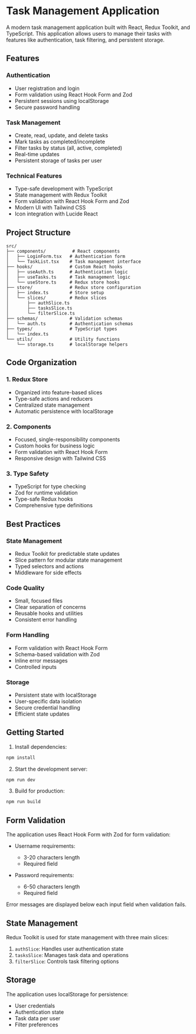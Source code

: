 # Task Management Application

A modern task management application built with React, Redux Toolkit, and TypeScript. This application allows users to manage their tasks with features like authentication, task filtering, and persistent storage.

## Features

### Authentication
- User registration and login
- Form validation using React Hook Form and Zod
- Persistent sessions using localStorage
- Secure password handling

### Task Management
- Create, read, update, and delete tasks
- Mark tasks as completed/incomplete
- Filter tasks by status (all, active, completed)
- Real-time updates
- Persistent storage of tasks per user

### Technical Features
- Type-safe development with TypeScript
- State management with Redux Toolkit
- Form validation with React Hook Form and Zod
- Modern UI with Tailwind CSS
- Icon integration with Lucide React

## Project Structure

```
src/
├── components/          # React components
│   ├── LoginForm.tsx   # Authentication form
│   └── TaskList.tsx    # Task management interface
├── hooks/              # Custom React hooks
│   ├── useAuth.ts      # Authentication logic
│   ├── useTasks.ts     # Task management logic
│   └── useStore.ts     # Redux store hooks
├── store/              # Redux store configuration
│   ├── index.ts        # Store setup
│   └── slices/         # Redux slices
│       ├── authSlice.ts
│       ├── tasksSlice.ts
│       └── filterSlice.ts
├── schemas/            # Validation schemas
│   └── auth.ts         # Authentication schemas
├── types/              # TypeScript types
│   └── index.ts
└── utils/              # Utility functions
    └── storage.ts      # localStorage helpers
```

## Code Organization

### 1. Redux Store
- Organized into feature-based slices
- Type-safe actions and reducers
- Centralized state management
- Automatic persistence with localStorage

### 2. Components
- Focused, single-responsibility components
- Custom hooks for business logic
- Form validation with React Hook Form
- Responsive design with Tailwind CSS

### 3. Type Safety
- TypeScript for type checking
- Zod for runtime validation
- Type-safe Redux hooks
- Comprehensive type definitions

## Best Practices

### State Management
- Redux Toolkit for predictable state updates
- Slice pattern for modular state management
- Typed selectors and actions
- Middleware for side effects

### Code Quality
- Small, focused files
- Clear separation of concerns
- Reusable hooks and utilities
- Consistent error handling

### Form Handling
- Form validation with React Hook Form
- Schema-based validation with Zod
- Inline error messages
- Controlled inputs

### Storage
- Persistent state with localStorage
- User-specific data isolation
- Secure credential handling
- Efficient state updates

## Getting Started

1. Install dependencies:
```bash
npm install
```

2. Start the development server:
```bash
npm run dev
```

3. Build for production:
```bash
npm run build
```

## Form Validation

The application uses React Hook Form with Zod for form validation:

- Username requirements:
  - 3-20 characters length
  - Required field

- Password requirements:
  - 6-50 characters length
  - Required field

Error messages are displayed below each input field when validation fails.

## State Management

Redux Toolkit is used for state management with three main slices:

1. `authSlice`: Handles user authentication state
2. `tasksSlice`: Manages task data and operations
3. `filterSlice`: Controls task filtering options

## Storage

The application uses localStorage for persistence:

- User credentials
- Authentication state
- Task data per user
- Filter preferences

